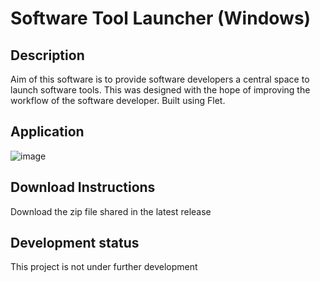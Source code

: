 # Software Tool Launcher (Windows)

## Description
Aim of this software is to provide software developers a central space to launch software tools. This was designed with 
the hope of improving the workflow of the software developer. Built using Flet. 

## Application

![image](https://github.com/aqibshah2002/SoftwareLauncherApp/assets/92151685/8d439221-a14a-43ca-a11d-638ece6aeaa0)


## Download Instructions
Download the zip file shared in the latest release


## Development status

This project is not under further development

